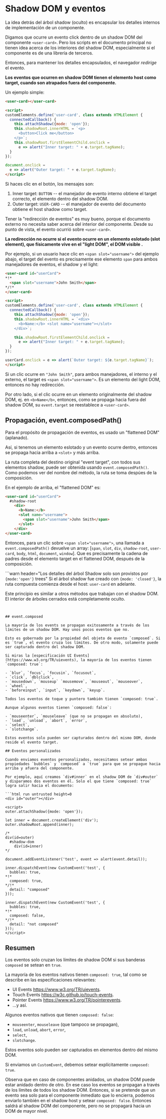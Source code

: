 # Shadow DOM y eventos

La idea detrás del árbol shadow (oculto) es encapsular los detalles internos de implementación de un componente.

Digamos que ocurre un evento click dentro de un shadow DOM del componente `<user-card>`. Pero los scripts en el documento principal no tienen idea acerca de los interiores del shadow DOM, especialmente si el componente es de una librería de terceros.  

Entonces, para mantener los detalles encapsulados, el navegador *redirige* el evento.

**Los eventos que ocurren en shadow DOM tienen el elemento host como target, cuando son atrapados fuera del componente.**

Un ejemplo simple:

```html run autorun="no-epub" untrusted height=60
<user-card></user-card>

<script>
customElements.define('user-card', class extends HTMLElement {
  connectedCallback() {
    this.attachShadow({mode: 'open'});
    this.shadowRoot.innerHTML = `<p>
      <button>Click me</button>
    </p>`;
    this.shadowRoot.firstElementChild.onclick =
      e => alert("Inner target: " + e.target.tagName);
  }
});

document.onclick =
  e => alert("Outer target: " + e.target.tagName);
</script>
```

Si haces clic en el botón, los mensajes son:

1. Inner target: `BUTTON` -- el manejador de evento interno obtiene el target correcto, el elemento dentro del shadow DOM.
2. Outer target: `USER-CARD` -- el manejador de evento del documento obtiene el host shadow como target.

Tener la "redirección de eventos" es muy bueno, porque el documento externo no necesita saber acerca del interior del componente. Desde su punto de vista, el evento ocurrió sobre `<user-card>`.

**La redirección no ocurre si el evento ocurre en un elemento eslotado (slot element), que físicamente vive en el "light DOM", el DOM visible .**

Por ejemplo, si un usuario hace clic en `<span slot="username">` del ejemplo abajo, el target del evento es precisamente ese elemento `span` para ambos manejadores de eventos, el shadow y el light:

```html run autorun="no-epub" untrusted height=60
<user-card id="userCard">
*!*
  <span slot="username">John Smith</span>
*/!*
</user-card>

<script>
customElements.define('user-card', class extends HTMLElement {
  connectedCallback() {
    this.attachShadow({mode: 'open'});
    this.shadowRoot.innerHTML = `<div>
      <b>Name:</b> <slot name="username"></slot>
    </div>`;

    this.shadowRoot.firstElementChild.onclick =
      e => alert("Inner target: " + e.target.tagName);
  }
});

userCard.onclick = e => alert(`Outer target: ${e.target.tagName}`);
</script>
```

Si un clic ocurre en `"John Smith"`, para ambos manejadores, el interno y el externo, el target es `<span slot="username">`. Es un elemento del light DOM, entonces no hay redirección.

Por otro lado, si el clic ocurre en un elemento originalmente del shadow DOM, ej. en `<b>Name</b>`, entonces, como se propaga hacia fuera del shadow DOM, su `event.target` se reestablece a `<user-card>`.

## Propagación, event.composedPath()

Para el propósito de propagación de eventos, es usado un "flattened DOM" (aplanado).

Así, si tenemos un elemento eslotado y un evento ocurre dentro, entonces se propaga hacia arriba a `<slot>` y más arriba.

La ruta completa del destino original "event target", con todos sus elementos shadow, puede ser obtenida usando `event.composedPath()`. Como podemos ver del nombre del método, la ruta se toma despúes de la composición.

En el ejemplo de arriba, el "flattened DOM" es:

```html
<user-card id="userCard">
  #shadow-root
    <div>
      <b>Name:</b>
      <slot name="username">
        <span slot="username">John Smith</span>
      </slot>
    </div>
</user-card>
```


Entonces, para un clic sobre `<span slot="username">`, una llamada a `event.composedPath()` devuelve un array: [`span`, `slot`, `div`, `shadow-root`, `user-card`, `body`, `html`, `document`, `window`]. Que es precisamente la cadena de padres desde el elemento target en el flattened DOM, después de la composición.

```warn header="Los detalles del árbol Shadow solo son provistos por `{mode:'open'}` trees"
Si el árbol shadow fue creado con `{mode: 'closed'}`, la ruta compuesta comienza desde el host: `user-card` en adelante.

Este principio es similar a otros métodos que trabajan con el shadow DOM. El interior de árboles cerrados está completamente oculto.
```


## event.composed

La mayoría de los events se propagan exitosamente a través de los límites de un shadow DOM. Hay unos pocos eventos que no.

Esto es gobernado por la propiedad del objeto de evento `composed`. Si es `true`, el evento cruza los límites. De otro modo, solamente puede ser capturado dentro del shadow DOM.

Si miras la [especificación UI Events](https://www.w3.org/TR/uievents), la mayoría de los eventos tienen `composed: true`:

- `blur`, `focus`, `focusin`, `focusout`,
- `click`, `dblclick`,
- `mousedown`, `mouseup` `mousemove`, `mouseout`, `mouseover`,
- `wheel`,
- `beforeinput`, `input`, `keydown`, `keyup`.

Todos los eventos de toque y puntero también tienen `composed: true`.

Aunque algunos eventos tienen `composed: false`:

- `mouseenter`, `mouseleave` (que no se propagan en absoluto),
- `load`, `unload`, `abort`, `error`,
- `select`,
- `slotchange`.

Estos eventos solo pueden ser capturados dentro del mismo DOM, donde reside el evento target.

## Eventos personalizados

Cuando enviamos eventos personalizados, necesitamos setear ambas propiedades `bubbles` y `composed` a `true` para que se propague hacia arriba y afuera del componente.

Por ejemplo, aquí creamos `div#inner` en el shadow DOM de `div#outer` y disparamos dos eventos en él. Solo el que tiene `composed: true` logra salir hacia el documento:

```html run untrusted height=0
<div id="outer"></div>

<script>
outer.attachShadow({mode: 'open'});

let inner = document.createElement('div');
outer.shadowRoot.append(inner);

/*
div(id=outer)
  #shadow-dom
    div(id=inner)
*/

document.addEventListener('test', event => alert(event.detail));

inner.dispatchEvent(new CustomEvent('test', {
  bubbles: true,
*!*
  composed: true,
*/!*
  detail: "composed"
}));

inner.dispatchEvent(new CustomEvent('test', {
  bubbles: true,
*!*
  composed: false,
*/!*
  detail: "not composed"
}));
</script>
```

## Resumen

Los eventos solo cruzan los límites de shadow DOM si sus banderas `composed` se setean en `true`.

La mayoría de los eventos nativos tienen `composed: true`, tal como se describe en las especificaciones relevantes:

- UI Events <https://www.w3.org/TR/uievents>.
- Touch Events <https://w3c.github.io/touch-events>.
- Pointer Events <https://www.w3.org/TR/pointerevents>.
- ...y así.

Algunos eventos nativos que tienen `composed: false`:

- `mouseenter`, `mouseleave` (que tampoco se propagan),
- `load`, `unload`, `abort`, `error`,
- `select`,
- `slotchange`.

Estos eventos solo pueden ser capturados en elementos dentro del mismo DOM.

Si enviamos un `CustomEvent`, debemos setear explícitamente `composed: true`.

Observa que en caso de componentes anidados, un shadow DOM puede estar anidado dentro de otro. En ese caso los eventos se propagan a través de los límites de todos los shadow DOM. Entonces, si se pretende que un evento sea solo para el componente inmediato que lo encierra, podemos enviarlo también en el shadow host y setear `composed: false`. Entonces saldrá al shadow DOM del componente, pero no se propagará hacia un DOM de mayor nivel.
